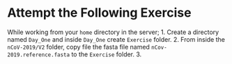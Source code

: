 # Attempt the Following Exercise

While working from your `home` directory in the server;
    1. Create a directory named `Day_One` and inside `Day_One` create `Exercise` folder.
    2. From inside the `nCoV-2019/V2` folder, copy file the fasta file named `nCov-2019.reference.fasta` to the `Exercise` folder.
    3. 
